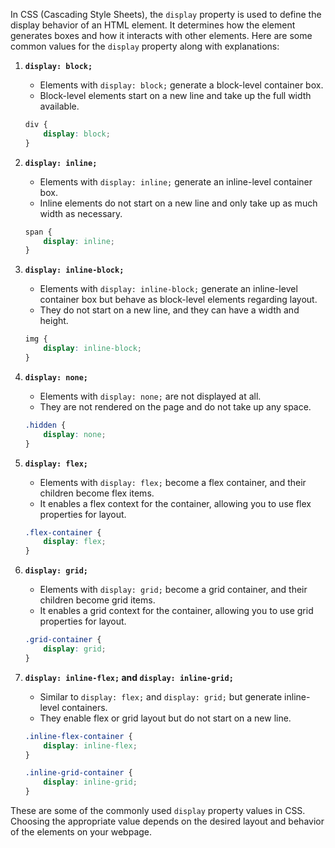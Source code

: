 In CSS (Cascading Style Sheets), the `display` property is used to define the display behavior of an HTML element. It determines how the element generates boxes and how it interacts with other elements. Here are some common values for the `display` property along with explanations:

1. **`display: block;`**
   - Elements with `display: block;` generate a block-level container box.
   - Block-level elements start on a new line and take up the full width available.

   ```css
   div {
       display: block;
   }
   ```

2. **`display: inline;`**
   - Elements with `display: inline;` generate an inline-level container box.
   - Inline elements do not start on a new line and only take up as much width as necessary.

   ```css
   span {
       display: inline;
   }
   ```

3. **`display: inline-block;`**
   - Elements with `display: inline-block;` generate an inline-level container box but behave as block-level elements regarding layout.
   - They do not start on a new line, and they can have a width and height.

   ```css
   img {
       display: inline-block;
   }
   ```

4. **`display: none;`**
   - Elements with `display: none;` are not displayed at all.
   - They are not rendered on the page and do not take up any space.

   ```css
   .hidden {
       display: none;
   }
   ```

5. **`display: flex;`**
   - Elements with `display: flex;` become a flex container, and their children become flex items.
   - It enables a flex context for the container, allowing you to use flex properties for layout.

   ```css
   .flex-container {
       display: flex;
   }
   ```

6. **`display: grid;`**
   - Elements with `display: grid;` become a grid container, and their children become grid items.
   - It enables a grid context for the container, allowing you to use grid properties for layout.

   ```css
   .grid-container {
       display: grid;
   }
   ```

7. **`display: inline-flex;` and `display: inline-grid;`**
   - Similar to `display: flex;` and `display: grid;` but generate inline-level containers.
   - They enable flex or grid layout but do not start on a new line.

   ```css
   .inline-flex-container {
       display: inline-flex;
   }

   .inline-grid-container {
       display: inline-grid;
   }
   ```

These are some of the commonly used `display` property values in CSS. Choosing the appropriate value depends on the desired layout and behavior of the elements on your webpage.
